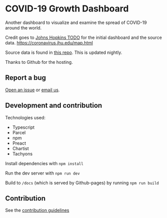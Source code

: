 # COVID-19 Growth Dashboard

Another dashboard to visualize and examine the spread of COVID-19 around the world.

Credit goes to [Johns Hopkins TODO]() for the initial dashboard and the source data.
https://coronavirus.jhu.edu/map.html

Source data is found in [this repo](https://github.com/CSSEGISandData/COVID-19). This is updated nightly.

Thanks to Github for the hosting.

## Report a bug

[Open an issue](https://github.com/jayrbolton/covid19-growth-dashboard/issues) or [email us](TODO).

## Development and contribution

Technologies used:

* Typescript
* Parcel
* npm
* Preact
* Chartist
* Tachyons

Install dependencies with `npm install`

Run the dev server with `npm run dev`

Build to `/docs` (which is served by Github-pages) by running `npm run build`

## Contribution

See the [contribution guidelines](TODO)
